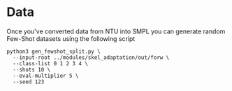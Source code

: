 # Data

Once you've converted data from NTU into SMPL you can generate random Few-Shot datasets using the following script

```
python3 gen_fewshot_split.py \
  --input-root ../modules/skel_adaptation/out/forw \
  --class-list 0 1 2 3 4 \
  --shots 10 \
  --eval-multiplier 5 \
  --seed 123
```